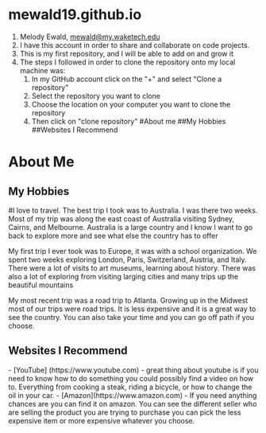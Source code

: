 # mewald19.github.io
1. Melody Ewald, mewald@my.waketech.edu
2. I have this account in order to share and collaborate on code projects.
3. This is my first repository, and I will be able to add on and grow it
4.  The steps I followed in order to clone the repository onto my local machine was:
	1. In my GitHub account click on the "+" and select "Clone a repository"
	2. Select the repository you want to clone
	3. Choose the location on your computer you want to clone the repository
	4. Then click on "clone repository"
#About me
##My Hobbies
##Websites I Recommend
<h1 id="main_head" class="heading_light">About Me</h1>
<h2 id="main_subhead" class="heading_light">My Hobbies</h2>
#I love to travel.  The best trip I took was to Australia.  I was there two weeks.  Most of my trip was along the east coast of Australia visiting Sydney, Cairns, and Melbourne.  Australia is a large country and I know I want to go back to explore more and see what else the country has to offer

My first trip I ever took was to Europe, it was with a school organization.  We spent two weeks exploring London, Paris, Switzerland, Austria, and Italy.  There were a lot of visits to art museums, learning about history.  There was also a lot of exploring from visiting larging cities and many trips up the beautiful mountains

My most recent trip was a road trip to Atlanta.  Growing up in the Midwest most of our trips were road trips.  It is less expensive and it is a great way to see the country.  You can also take your time and you can go off path if you choose.
<h2 id="main_subhead" class="heading_light">Websites I Recommend</h2>
- [YouTube] (https://www.youtube.com) - great thing about youtube is if you need to know how to do something you could possibly find a video on how to.  Everything from cooking a steak, riding a bicycle, or how to change the oil in your car.
- [Amazon](https://www.amazon.com) - If you need anything chances are you can find it on amazon.  You can see the different seller who are selling the product you are trying to purchase you can pick the less expensive item or more expensive whatever you choose.